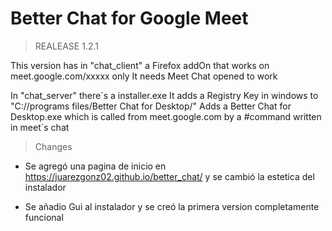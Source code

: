 # Better Chat for Google Meet
> REALEASE 1.2.1

This version has in "chat_client" a Firefox addOn that works on meet.google.com/xxxxx only
    It needs Meet Chat opened to work

In "chat_server" there´s a installer.exe 
It adds a Registry Key in windows to "C://programs files/Better Chat for Desktop/" 
Adds a Better Chat for Desktop.exe which is called from meet.google.com by a #command written in meet´s chat

>Changes

* Se agregó una pagina de inicio en https://juarezgonz02.github.io/better_chat/ y se cambió la estetica del instalador

* Se añadio Gui al instalador y se creó la primera version completamente funcional